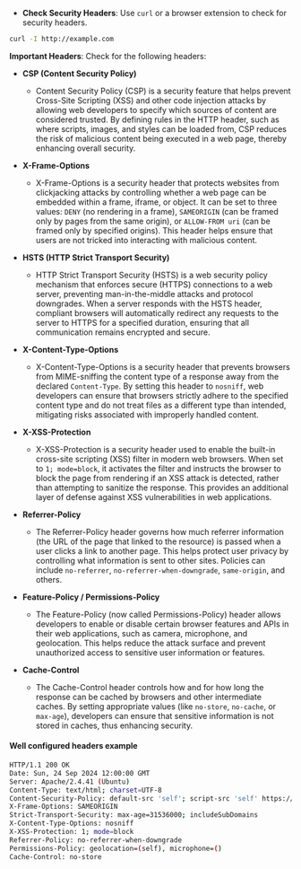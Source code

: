 

- **Check Security Headers**: Use `curl` or a browser extension to check for security headers.
```bash
curl -I http://example.com
```
**Important Headers**: Check for the following headers:

- **CSP (Content Security Policy)**
    
    - Content Security Policy (CSP) is a security feature that helps prevent Cross-Site Scripting (XSS) and other code injection attacks by allowing web developers to specify which sources of content are considered trusted. By defining rules in the HTTP header, such as where scripts, images, and styles can be loaded from, CSP reduces the risk of malicious content being executed in a web page, thereby enhancing overall security.
- **X-Frame-Options**
    
    - X-Frame-Options is a security header that protects websites from clickjacking attacks by controlling whether a web page can be embedded within a frame, iframe, or object. It can be set to three values: `DENY` (no rendering in a frame), `SAMEORIGIN` (can be framed only by pages from the same origin), or `ALLOW-FROM uri` (can be framed only by specified origins). This header helps ensure that users are not tricked into interacting with malicious content.
- **HSTS (HTTP Strict Transport Security)**
    
    - HTTP Strict Transport Security (HSTS) is a web security policy mechanism that enforces secure (HTTPS) connections to a web server, preventing man-in-the-middle attacks and protocol downgrades. When a server responds with the HSTS header, compliant browsers will automatically redirect any requests to the server to HTTPS for a specified duration, ensuring that all communication remains encrypted and secure.
- **X-Content-Type-Options**
    
    - X-Content-Type-Options is a security header that prevents browsers from MIME-sniffing the content type of a response away from the declared `Content-Type`. By setting this header to `nosniff`, web developers can ensure that browsers strictly adhere to the specified content type and do not treat files as a different type than intended, mitigating risks associated with improperly handled content.
- **X-XSS-Protection**
    
    - X-XSS-Protection is a security header used to enable the built-in cross-site scripting (XSS) filter in modern web browsers. When set to `1; mode=block`, it activates the filter and instructs the browser to block the page from rendering if an XSS attack is detected, rather than attempting to sanitize the response. This provides an additional layer of defense against XSS vulnerabilities in web applications.
- **Referrer-Policy**
    
    - The Referrer-Policy header governs how much referrer information (the URL of the page that linked to the resource) is passed when a user clicks a link to another page. This helps protect user privacy by controlling what information is sent to other sites. Policies can include `no-referrer`, `no-referrer-when-downgrade`, `same-origin`, and others.
- **Feature-Policy / Permissions-Policy**
    
    - The Feature-Policy (now called Permissions-Policy) header allows developers to enable or disable certain browser features and APIs in their web applications, such as camera, microphone, and geolocation. This helps reduce the attack surface and prevent unauthorized access to sensitive user information or features.
- **Cache-Control**
    
    - The Cache-Control header controls how and for how long the response can be cached by browsers and other intermediate caches. By setting appropriate values (like `no-store`, `no-cache`, or `max-age`), developers can ensure that sensitive information is not stored in caches, thus enhancing security.

#### Well configured headers example
```bash
HTTP/1.1 200 OK
Date: Sun, 24 Sep 2024 12:00:00 GMT
Server: Apache/2.4.41 (Ubuntu)
Content-Type: text/html; charset=UTF-8
Content-Security-Policy: default-src 'self'; script-src 'self' https://trustedscripts.com
X-Frame-Options: SAMEORIGIN
Strict-Transport-Security: max-age=31536000; includeSubDomains
X-Content-Type-Options: nosniff
X-XSS-Protection: 1; mode=block
Referrer-Policy: no-referrer-when-downgrade
Permissions-Policy: geolocation=(self), microphone=()
Cache-Control: no-store
```